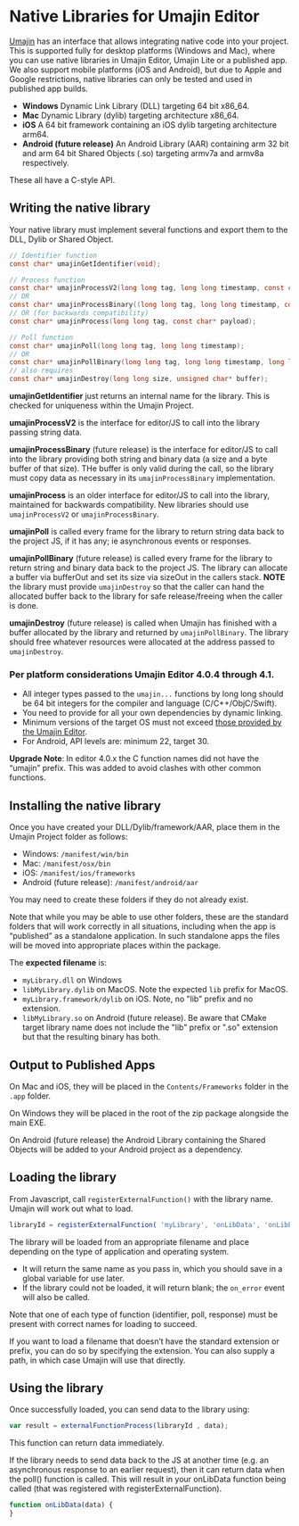 # Native Libraries for Umajin Editor

[Umajin](https://www.umajin.com/platform/) has an interface that allows integrating native code into your project. This is supported fully for desktop platforms (Windows and Mac), where you can use native libraries in Umajin Editor, Umajin Lite or a published app. We also support mobile platforms (iOS and Android), but due to Apple and Google restrictions, native libraries can only be tested and used in published app builds.

- **Windows** Dynamic Link Library (DLL) targeting 64 bit x86_64.
- **Mac** Dynamic Library (dylib) targeting architecture x86_64.
- **iOS** A 64 bit framework containing an iOS dylib targeting architecture arm64.
- **Android (future release)** An Android Library (AAR) containing arm 32 bit and arm 64 bit Shared Objects (.so) targeting armv7a and armv8a respectively.  

These all have a C-style API.

## Writing the native library
Your native library must implement several functions and export them to the DLL, Dylib or Shared Object.

```c
// Identifier function
const char* umajinGetIdentifier(void);

// Process function
const char* umajinProcessV2(long long tag, long long timestamp, const char* payload);
// OR
const char* umajinProcessBinary((long long tag, long long timestamp, const char* payload, long long size, unsigned char* buffer);
// OR (for backwards compatibility)
const char* umajinProcess(long long tag, const char* payload);

// Poll function
const char* umajinPoll(long long tag, long long timestamp);
// OR
const char* umajinPollBinary(long long tag, long long timestamp, long long* sizeOut, unsigned char** bufferOut);
// also requires
const char* umajinDestroy(long long size, unsigned char* buffer);
```

**umajinGetIdentifier** just returns an internal name for the library. This is checked for uniqueness within the Umajin Project.

**umajinProcessV2** is the interface for editor/JS to call into the library passing string data.

**umajinProcessBinary** (future release) is the interface for editor/JS to call into the library providing both string and binary data (a size and a byte buffer of that size). THe buffer is only valid during the call, so the library must copy data as necessary in its `umajinProcessBinary` implementation.

**umajinProcess** is an older interface for editor/JS to call into the library, maintained for backwards compatibility. New libraries should use `umajinProcessV2` or `umajinProcessBinary`.

**umajinPoll** is called every frame for the library to return string data back to the project JS, if it has any; ie asynchronous events or responses.

**umajinPollBinary** (future release) is called every frame for the library to return string and binary data back to the project JS. The library can allocate a buffer via bufferOut and set its size via sizeOut in the callers stack. **NOTE** the library must provide `umajinDestroy` so that the caller can hand the allocated buffer back to the library for safe release/freeing when the caller is done.

**umajinDestroy** (future release) is called when Umajin has finished with a buffer allocated by the library and returned by `umajinPollBinary`. The library should free whatever resources were allocated at the address passed to `umajinDestroy`.

### Per platform considerations Umajin Editor 4.0.4 through 4.1.

- All integer types passed to the `umajin...` functions by long long should be 64 bit integers for the compiler and language (C/C++/ObjC/Swift).
- You need to provide for all your own dependencies by dynamic linking.
- Minimum versions of the target OS must not exceed [those provided by the Umajin Editor](https://www.umajin.com/download/download-umajin/).
- For Android, API levels are: minimum 22, target 30.

**Upgrade Note**: In editor 4.0.x the C function names did not have the “umajin” prefix. This was added to avoid clashes with other common functions.

## Installing the native library
Once you have created your DLL/Dylib/framework/AAR, place them in the Umajin Project folder as follows:

- Windows: `/manifest/win/bin`
- Mac: `/manifest/osx/bin`
- iOS: `/manifest/ios/frameworks`
- Android (future release): `/manifest/android/aar`

You may need to create these folders if they do not already exist.

Note that while you may be able to use other folders, these are the standard folders that will work correctly in all situations, including when the app is “published” as a standalone application. In such standalone apps the files will be moved into appropriate places within the package. 

The **expected filename** is:

- `myLibrary.dll` on Windows
- `libMyLibrary.dylib` on MacOS.  Note the expected `lib` prefix for MacOS.
- `myLibrary.framework/dylib` on iOS. Note, no "lib" prefix and no extension.
- `libMyLibrary.so` on Android (future release). Be aware that CMake target library name does not include the "lib" prefix or ".so" extension but that the resulting binary has both.

## Output to Published Apps ##

On Mac and iOS, they will be placed in the `Contents/Frameworks` folder in the `.app` folder.

On Windows they will be placed in the root of the zip package alongside the main EXE.

On Android (future release) the Android Library containing the Shared Objects will be added to your Android project as a dependency.

## Loading the library
From Javascript, call `registerExternalFunction()` with the library name. Umajin will work out what to load.

```javascript
libraryId = registerExternalFunction( 'myLibrary', 'onLibData', 'onLibError');
```

The library will be loaded from an appropriate filename and place depending on the type of application and operating system.

- It will return the same name as you pass in, which you should save in a global variable for use later.
- If the library could not be loaded, it will return blank; the `on_error` event will also be called.

Note that one of each type of function (identifier, poll, response) must be present with correct names for loading to succeed.

If you want to load a filename that doesn’t have the standard extension or prefix, you can do so by specifying the extension. You can also supply a path, in which case Umajin will use that directly.
 
## Using the library ##
Once successfully loaded, you can send data to the library using:

```javascript
var result = externalFunctionProcess(libraryId , data);
```
This function can return data immediately.

If the library needs to send data back to the JS at another time (e.g. an asynchronous response to an earlier request), then it can return data when the poll() function is called. This will result in your onLibData function being called (that was registered with registerExternalFunction).

```javascript
function onLibData(data) {
}
```
